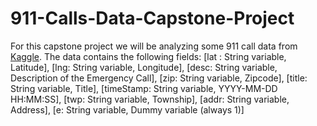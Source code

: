 # 911-Calls-Data-Capstone-Project

For this capstone project we will be analyzing some 911 call data from [Kaggle](https://www.kaggle.com/mchirico/montcoalert). The data contains the following fields:
    [lat : String variable, Latitude],
    [lng: String variable, Longitude],
    [desc: String variable, Description of the Emergency Call],
    [zip: String variable, Zipcode],
    [title: String variable, Title],
    [timeStamp: String variable, YYYY-MM-DD HH:MM:SS],
    [twp: String variable, Township],
    [addr: String variable, Address],
    [e: String variable, Dummy variable (always 1)]
